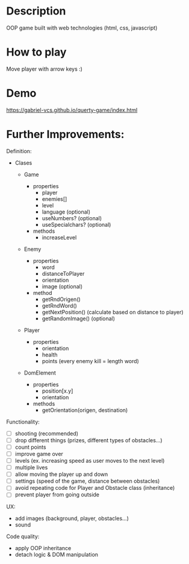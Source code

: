 # Description

OOP game built with web technologies (html, css, javascript)

# How to play

Move player with arrow keys :)

# Demo

https://gabriel-vcs.github.io/querty-game/index.html

# Further Improvements:

Definition:

- Clases

  - Game
    - properties
      	- player
        - enemies[]
        - level
		- language (optional)
		- useNumbers? (optional)
		- useSpecialchars? (optional)
	- methods
		- increaseLevel
  - Enemy
    - properties
		- word
		- distanceToPlayer
		- orientation 
		- image (optional)		
	-  method
		- getRndOrigen()
		- getRndWord()
		- getNextPosition() (calculate based on distance to player)
		- getRandomImage() (optional)
	
  - Player
    - properties
		- orientation
		- health
		- points (every enemy kill = length word)

  - DomElement
	- properties
		- position[x.y]
		- orientation
	- methods
		- getOrientation(origen, destination)
		
  

Functionality:

- [ ] shooting (recommended)
- [ ] drop different things (prizes, different types of obstacles...)
- [ ] count points
- [ ] improve game over
- [ ] levels (ex. increasing speed as user moves to the next level)
- [ ] multiple lives
- [ ] allow moving the player up and down
- [ ] settings (speed of the game, distance between obstacles)
- [ ] avoid repeating code for Player and Obstacle class (inheritance)
- [ ] prevent player from going outside

UX:

- add images (background, player, obstacles...)
- sound

Code quality:

- apply OOP inheritance
- detach logic & DOM manipulation
